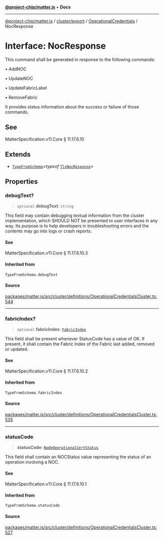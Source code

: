[**@project-chip/matter.js**](../../../../../README.md) • **Docs**

***

[@project-chip/matter.js](../../../../../modules.md) / [cluster/export](../../../README.md) / [OperationalCredentials](../README.md) / NocResponse

# Interface: NocResponse

This command shall be generated in response to the following commands:

  • AddNOC

  • UpdateNOC

  • UpdateFabricLabel

  • RemoveFabric

It provides status information about the success or failure of those commands.

## See

MatterSpecification.v11.Core § 11.17.6.10

## Extends

- [`TypeFromSchema`](../../../../../tlv/export/README.md#typefromschemas)\<*typeof* [`TlvNocResponse`](../README.md#tlvnocresponse)\>

## Properties

### debugText?

> `optional` **debugText**: `string`

This field may contain debugging textual information from the cluster implementation, which SHOULD NOT be
presented to user interfaces in any way. Its purpose is to help developers in troubleshooting errors and the
contents may go into logs or crash reports.

#### See

MatterSpecification.v11.Core § 11.17.6.10.3

#### Inherited from

`TypeFromSchema.debugText`

#### Source

[packages/matter.js/src/cluster/definitions/OperationalCredentialsCluster.ts:544](https://github.com/project-chip/matter.js/blob/7a8cbb56b87d4ccf34bec5a9a95ab40a1711324f/packages/matter.js/src/cluster/definitions/OperationalCredentialsCluster.ts#L544)

***

### fabricIndex?

> `optional` **fabricIndex**: [`FabricIndex`](../../../../../datatype/export/README.md#fabricindex)

This field shall be present whenever StatusCode has a value of OK. If present, it shall contain the Fabric
Index of the Fabric last added, removed or updated.

#### See

MatterSpecification.v11.Core § 11.17.6.10.2

#### Inherited from

`TypeFromSchema.fabricIndex`

#### Source

[packages/matter.js/src/cluster/definitions/OperationalCredentialsCluster.ts:535](https://github.com/project-chip/matter.js/blob/7a8cbb56b87d4ccf34bec5a9a95ab40a1711324f/packages/matter.js/src/cluster/definitions/OperationalCredentialsCluster.ts#L535)

***

### statusCode

> **statusCode**: [`NodeOperationalCertStatus`](../enumerations/NodeOperationalCertStatus.md)

This field shall contain an NOCStatus value representing the status of an operation involving a NOC.

#### See

MatterSpecification.v11.Core § 11.17.6.10.1

#### Inherited from

`TypeFromSchema.statusCode`

#### Source

[packages/matter.js/src/cluster/definitions/OperationalCredentialsCluster.ts:527](https://github.com/project-chip/matter.js/blob/7a8cbb56b87d4ccf34bec5a9a95ab40a1711324f/packages/matter.js/src/cluster/definitions/OperationalCredentialsCluster.ts#L527)
